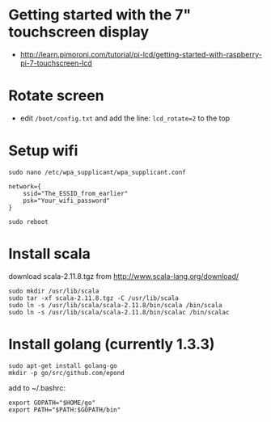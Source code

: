# Getting started with the 7" touchscreen display

* http://learn.pimoroni.com/tutorial/pi-lcd/getting-started-with-raspberry-pi-7-touchscreen-lcd

# Rotate screen

* edit `/boot/config.txt` and add the line: `lcd_rotate=2` to the top

# Setup wifi

`sudo nano /etc/wpa_supplicant/wpa_supplicant.conf`

    network={
        ssid="The_ESSID_from_earlier"
        psk="Your_wifi_password"
    }

`sudo reboot`

# Install scala

download scala-2.11.8.tgz from http://www.scala-lang.org/download/

    sudo mkdir /usr/lib/scala
    sudo tar -xf scala-2.11.8.tgz -C /usr/lib/scala
    sudo ln -s /usr/lib/scala/scala-2.11.8/bin/scala /bin/scala
    sudo ln -s /usr/lib/scala/scala-2.11.8/bin/scalac /bin/scalac

# Install golang (currently 1.3.3)

    sudo apt-get install golang-go
    mkdir -p go/src/github.com/epond

add to ~/.bashrc:

    export GOPATH="$HOME/go"
    export PATH="$PATH:$GOPATH/bin"
